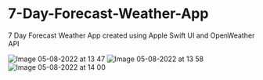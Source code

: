 # 7-Day-Forecast-Weather-App

7 Day Forecast Weather App created using Apple Swift UI and OpenWeather API

![Image 05-08-2022 at 13 47](https://user-images.githubusercontent.com/66962321/183084161-2c5b01af-aa0a-4fb5-82b0-7e6709f53e0e.jpeg)
![Image 05-08-2022 at 13 58](https://user-images.githubusercontent.com/66962321/183084165-c83316d1-70f7-41d1-869f-0f871d07f1ae.jpeg)
![Image 05-08-2022 at 14 00](https://user-images.githubusercontent.com/66962321/183084167-a2fdfae2-d735-44fc-98b0-7cfffdd623a7.jpeg)
